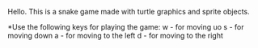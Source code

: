 Hello. This is a snake game made with turtle graphics and sprite objects.

*Use the following keys for playing the game:
w - for moving uo
s - for moving down
a - for moving to the left
d - for moving to the right
